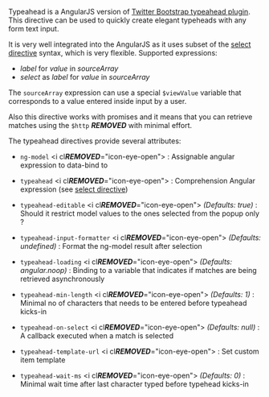 Typeahead is a AngularJS version of [Twitter Bootstrap typeahead plugin](http://twitter.github.com/bootstrap/javascript.html#typeahead).
This directive can be used to quickly create elegant typeheads with any form text input.

It is very well integrated into the AngularJS as it uses subset of the
[select directive](http://docs.angularjs.org/api/ng.directive:select) syntax, which is very flexible. Supported expressions:

* _label_ for _value_ in _sourceArray_
* _select_ as _label_ for _value_ in _sourceArray_

The `sourceArray` expression can use a special `$viewValue` variable that corresponds to a value entered inside input by a user.

Also this directive works with promises and it means that you can retrieve matches using the `$http` ***REMOVED*** with minimal effort.

The typeahead directives provide several attributes:

* `ng-model` <i cl***REMOVED***="icon-eye-open"></i>
   :
   Assignable angular expression to data-bind to

* `typeahead` <i cl***REMOVED***="icon-eye-open"></i>
   :
   Comprehension Angular expression (see [select directive](http://docs.angularjs.org/api/ng.directive:select))

* `typeahead-editable` <i cl***REMOVED***="icon-eye-open"></i>
   _(Defaults: true)_ :
   Should it restrict model values to the ones selected from the popup only ?

* `typeahead-input-formatter` <i cl***REMOVED***="icon-eye-open"></i>
   _(Defaults: undefined)_ :
   Format the ng-model result after selection

* `typeahead-loading` <i cl***REMOVED***="icon-eye-open"></i>
   _(Defaults: angular.noop)_ :
   Binding to a variable that indicates if matches are being retrieved asynchronously

* `typeahead-min-length` <i cl***REMOVED***="icon-eye-open"></i>
   _(Defaults: 1)_ :
   Minimal no of characters that needs to be entered before typeahead kicks-in

* `typeahead-on-select` <i cl***REMOVED***="icon-eye-open"></i>
   _(Defaults: null)_ :
   A callback executed when a match is selected

* `typeahead-template-url` <i cl***REMOVED***="icon-eye-open"></i>
   :
   Set custom item template

* `typeahead-wait-ms` <i cl***REMOVED***="icon-eye-open"></i>
   _(Defaults: 0)_ :
   Minimal wait time after last character typed before typehead kicks-in
